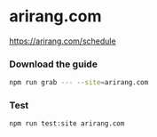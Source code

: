 # arirang.com

https://arirang.com/schedule

### Download the guide

```sh
npm run grab --- --site=arirang.com
```

### Test

```sh
npm run test:site arirang.com
```
